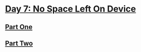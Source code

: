 # [Day 7: No Space Left On Device](https://adventofcode.com/2022/day/7)

## [Part One](https://adventofcode.com/2022/day/7#part1)

## [Part Two](https://adventofcode.com/2022/day/7#part2)
